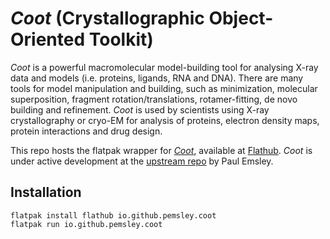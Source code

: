 # _Coot_ (Crystallographic Object-Oriented Toolkit)
_Coot_ is a powerful macromolecular model-building tool for analysing X-ray data and models (i.e. proteins, ligands, RNA and DNA). 
There are many tools for model manipulation and building, such as minimization, molecular superposition, fragment rotation/translations, rotamer-fitting, de novo building and refinement.
_Coot_ is used by scientists using X-ray crystallography or cryo-EM for analysis of proteins, electron density maps, protein interactions and drug design.

This repo hosts the flatpak wrapper for [_Coot_](https://www2.mrc-lmb.cam.ac.uk/personal/pemsley/coot/), available at [Flathub](https://flathub.org/ja/apps/io.github.pemsley.coot).
_Coot_ is under active development at the [upstream repo](https://github.com/pemsley/coot) by Paul Emsley.

## Installation

```shell
flatpak install flathub io.github.pemsley.coot
flatpak run io.github.pemsley.coot
```
